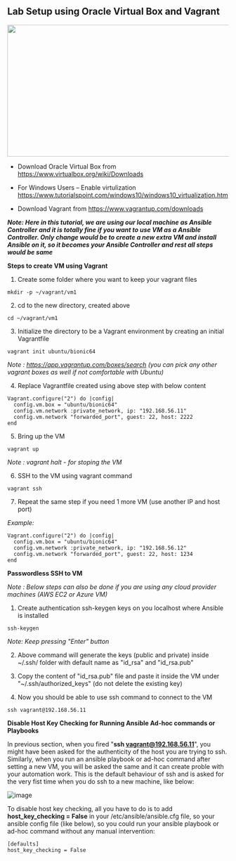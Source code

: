 ## Lab Setup using Oracle Virtual Box and Vagrant

<p align="center">
  <img width="600" height="300" src="https://drive.google.com/uc?export=view&id=1za9mqAB8ICgKQIXh_5fOZMxr2UE92gYW">
</p>

- Download Oracle Virtual Box from https://www.virtualbox.org/wiki/Downloads

- For Windows Users – Enable virtulization https://www.tutorialspoint.com/windows10/windows10_virtualization.htm

- Download Vagrant from https://www.vagrantup.com/downloads

**_Note: Here in this tutorial, we are using our local machine as Ansible Controller and it is totally fine if you want to use VM as a Ansible Controller. Only change would be to create a new extra VM and install Ansible on it, so it becomes your Ansible Controller and rest all steps would be same_**

**Steps to create VM using Vagrant**

1. Create some folder where you want to keep your vagrant files

```
mkdir -p ~/vagrant/vm1
```

2. cd to the new directory, created above

```
cd ~/vagrant/vm1
```

3. Initialize the directory to be a Vagrant environment by creating an initial Vagrantfile

```
vagrant init ubuntu/bionic64
```

_Note : https://app.vagrantup.com/boxes/search (you can pick any other vagrant boxes as well if not comfortable with Ubuntu)_

4. Replace Vagrantfile created using above step with below content

```
Vagrant.configure("2") do |config|
  config.vm.box = "ubuntu/bionic64"
  config.vm.network :private_network, ip: "192.168.56.11"
  config.vm.network "forwarded_port", guest: 22, host: 2222
end
```

5. Bring up the VM

```
vagrant up
```

_Note : vagrant halt - for stoping the VM_

6. SSH to the VM using vagrant command

```
vagrant ssh
```

7. Repeat the same step if you need 1 more VM (use another IP and host port)

_Example:_

```
Vagrant.configure("2") do |config|
  config.vm.box = "ubuntu/bionic64"
  config.vm.network :private_network, ip: "192.168.56.12"
  config.vm.network "forwarded_port", guest: 22, host: 1234
end
```

**Passwordless SSH to VM**

_Note : Below steps can also be done if you are using any cloud provider machines (AWS EC2 or Azure VM)_

1. Create authentication ssh-keygen keys on you localhost where Ansible is installed

```
ssh-keygen
```

_Note: Keep pressing "Enter" button_

2. Above command will generate the keys (public and private) inside ~/.ssh/ folder with default name as "id_rsa" and "id_rsa.pub"

3. Copy the content of "id_rsa.pub" file and paste it inside the VM under "~/.ssh/authorized_keys" (do not delete the existing key)

4. Now you should be able to use ssh command to connect to the VM

```
ssh vagrant@192.168.56.11
```

**Disable Host Key Checking for Running Ansible Ad-hoc commands or Playbooks**

In previous section, when you fired "**ssh vagrant@192.168.56.11**", you might have been asked for the authenticity of the host you are trying to ssh.
Similarly, when you run an ansible playbook or ad-hoc command after setting a new VM, you will be asked the same and it can create proble with your automation work.
This is the default behaviour of ssh and is asked for the very fist time when you do ssh to a new machine, like below:

![image](https://drive.google.com/uc?export=view&id=1UItB8ZinBlMoj3Bs5YXQFFgxkIWscrBl)

To disable host key checking, all you have to do is to add **host_key_checking = False** in your /etc/ansible/ansible.cfg file, so your ansible config file (like below), so you could run your ansible playbook or ad-hoc command without any manual intervention:

```
[defaults]
host_key_checking = False
```
